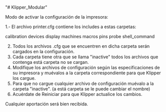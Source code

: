 "# Klipper_Modular" 

Modo de activar la configuración de la impresora:

1.- El archivo printer.cfg contiene los includes a estas carpetas:

calibration
devices
display
machines
macros
pins
probe
shell_command

2. Todos los archivos .cfg que se encuentren en dicha carpeta serán cargados en la configuración.
3. Cada carpeta tiene otra que se llama "inactive" todos los archivos que contenga está carpeta no se cargan.
4. Modifique los archivos de configuración según las especificaciones de su impresora y muévalos a la carpeta correspondiente para que Klipper los cargue.
5. Para que no cargue cualquier archivo de configuración muévalo a la carpeta "inactive". (a está carpeta se le puede cambiar el nombre)
6. Acuérdate de Reiniciar para que Klipper actualice los cambios.


Cualquier aportación será bien recibida.
